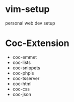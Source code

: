 # vim-setup
personal web dev setup

# Coc-Extension
 - coc-emmet                                                                                                                                                                                                                                                                                                                        
 - coc-lists                                                                                                                                                                                                                                                                                                                     
 - coc-snippets                                                                                                                                                                                                                                                                                                                 
 - coc-phpls                                                                                                                                                                                                                                                                                                            
 - coc-tsserver                                                                                                                                                                                                                                                                                                             
 - coc-html                                                                                                                                                                                                                                                                                                                           
 - coc-css                                                                                                                                                                                                                                                                                                                         
 - coc-json

